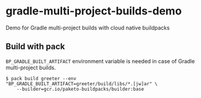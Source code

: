 # gradle-multi-project-builds-demo

Demo for Gradle multi-project builds with cloud native buildpacks

## Build with pack

`BP_GRADLE_BUILT_ARTIFACT` environment variable is needed in case of Gradle multi-project builds.

```
$ pack build greeter --env "BP_GRADLE_BUILT_ARTIFACT=greeter/build/libs/*.[jw]ar" \
    --builder=gcr.io/paketo-buildpacks/builder:base
```
